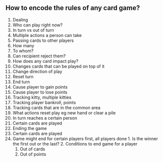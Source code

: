 ## How to encode the rules of any card game?

1. Dealing
2. Who can play right now?
 1. In turn vs out of turn
 2. Multiple actions a person can take
8. Passing cards to other players
  1. How many
  2. To whom?
  3. Can recipient reject them?
9. How does any card impact play?
  1. Changes cards that can be played on top of it
  2. Change direction of play
  3. Reset turn
  4. End turn
  5. Cause player to gain points
  6. Cause player to lose points
3. Tracking kitty, multiple kitties
4. Tracking player bankroll, points
5. Tracking cards that are in the common area
6. What actions reset play eg new hand or clear a pile
  1. In turn reaches a certain person
  2. Certain cards are played
7. Ending the game
  1. Certain cards are played
  2. Game might end for certain players first, all players done
    1. Is the winner the first out or the last?
    2. Conditions to end game for a player
      1. Out of cards
      2. Out of points
